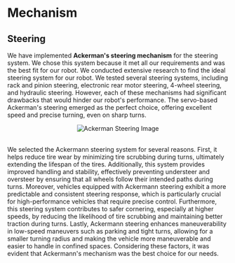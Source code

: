 # Mechanism 
## Steering
We have implemented **Ackerman's steering mechanism** for the steering system. We chose this system because it met all our requirements and was the best fit for our robot. We conducted extensive research to find the ideal steering system for our robot. We tested several steering systems, including rack and pinion steering, electronic rear motor steering, 4-wheel steering, and hydraulic steering. However, each of these mechanisms had significant drawbacks that would hinder our robot's performance. The servo-based Ackerman's steering emerged as the perfect choice, offering excellent speed and precise turning, even on sharp turns.

<div align="center">
<img src="https://github.com/TVISTAURI6538/TVIS_Pi-0neers_Future-Engineers-2024/blob/0bd9c5a31b9391ca47272338321cdebba609e37c/Ackerman%20Steering.jpg" alt="Ackerman Steering Image">
</div>
<br>

We selected the Ackermann steering system for several reasons. First, it helps reduce tire wear by minimizing tire scrubbing during turns, ultimately extending the lifespan of the tires. Additionally, this system provides improved handling and stability, effectively preventing understeer and oversteer by ensuring that all wheels follow their intended paths during turns. Moreover, vehicles equipped with Ackermann steering exhibit a more predictable and consistent steering response, which is particularly crucial for high-performance vehicles that require precise control. Furthermore, this steering system contributes to safer cornering, especially at higher speeds, by reducing the likelihood of tire scrubbing and maintaining better traction during turns. Lastly, Ackermann steering enhances maneuverability in low-speed maneuvers such as parking and tight turns, allowing for a smaller turning radius and making the vehicle more maneuverable and easier to handle in confined spaces. Considering these factors, it was evident that Ackermann's mechanism was the best choice for our needs.
